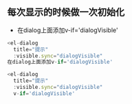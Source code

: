 ## 每次显示的时候做一次初始化

- 在dialog上面添加v-if='dialogVisible'

```js
<el-dialog
  title="提示"
  :visible.sync="dialogVisible"
在dialog上面添加v-if='dialogVisible'

<el-dialog
  title="提示"
  :visible.sync="dialogVisible"
  v-if='dialogVisible'
```
